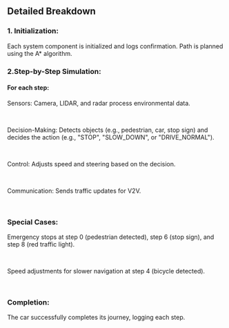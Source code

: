 <h2>Detailed Breakdown</h2>
<h3>1. Initialization:</h3>

Each system component is initialized and logs confirmation.
Path is planned using the A* algorithm.
<h3>2.Step-by-Step Simulation:</h3>

<h4>For each step:</h4>
<p>Sensors: Camera, LIDAR, and radar process environmental data.</p><br>
<p>Decision-Making: Detects objects (e.g., pedestrian, car, stop sign) and decides the action (e.g., "STOP", "SLOW_DOWN", or "DRIVE_NORMAL").</p><br>
<p>Control: Adjusts speed and steering based on the decision.</p><br>
<p>Communication: Sends traffic updates for V2V.</p><br>
<h3>Special Cases:</h3>

<p>Emergency stops at step 0 (pedestrian detected), step 6 (stop sign), and step 8 (red traffic light).</p><br>
<p>Speed adjustments for slower navigation at step 4 (bicycle detected).</p><br>
<h3>Completion:</h3>
<p>The car successfully completes its journey, logging each step.</p>
